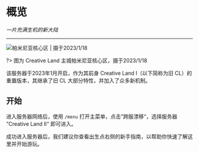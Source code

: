 # 概览

*一片充满生机的新大陆*

----------

![帕米尼亚核心区 | 摄于2023/1/18](https://coldplay.io/img/docs/cl02/intro-banner-remake.png)

?> 图为 Creative Land 主城帕米尼亚核心区，摄于2023/1/18

该服务器于2023年1月开启，作为其前身 Creative Land I（以下简称为旧 CL）的重置版本，其继承了旧 CL 大部分特性，并加入了众多新机制。

## 开始

进入服务器网络后，使用 `/menu` 打开主菜单，点击”跨服漂移“，选择服务器 ”Creative Land II“ 即可进入。

成功进入服务器后，我们建议你查看出生点右侧的新手指南，以帮助你快速了解这里并开始游玩。
